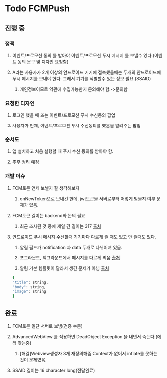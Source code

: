 # Todo FCMPush

## 진행 중

### 정책

1. 이벤트/프로모션 동의 를 받아야 이벤트/프로모션 푸시 메시지 를 보낼수 있다.(이벤트 동의 문구 및 디자인 요청함)

1. A라는 사용자가 2개 이상의 안드로이드 기기에 접속했을때는 두개의 안드로이드에 푸시 메시지를 보내야 한다. 그래서 기기를 식별할수 있는 정보 필요.(SSAID)
    1. 개인정보이므로 약관에 수집가능한지 문의해야 함.->문의함

### 요청한 디자인

1. 로그인 했을 때 뜨는 이벤트/프로모션 푸시 수신동의 팝업

1. 사용자가 언제, 이벤트/프로모션 푸시 수신동의를 했음을 알려주는 팝업

### 순서도

1. 앱 설치하고 처음 실행할 때 푸시 수신 동의를 받아야 함.

1. 추후 정리 예정

### 개발 이슈

1. FCM토큰 언제 보낼지 잘 생각해보자
    1. onNewToken으로 보내긴 한데, jwt토큰을 서버로부터 어떻게 받을지 여부 문제가 있음.

1. FCM토큰 길이는 backend와 논의 필요
    1. 최근 조사된 것 중에 제일 긴 길이는 317 [출처](https://stackoverflow.com/questions/39959417/what-is-the-maximum-length-of-an-fcm-registration-id-token)

1. 안드로이드 푸시 메시지 수신할때 기기마다 다르게 뜰 때도 있고 안 뜰때도 있다.

    1. 알림 필드가 notification 과 data 두개로 나뉘어져 있음.

    1. 포그라운드, 백그라운드에서 메시지를 다르게 띄움 [출처](https://dongsik93.github.io/til/2021/01/28/til-fcm-push/)

    1. 알림 기본 템플릿이 달라서 생긴 문제가 아님 [출처](https://firebase.google.com/docs/reference/fcm/rest/v1/projects.messages#notification)

    ```bash
    {
    "title": string,
    "body": string,
    "image": string
    }
   ```

## 완료

1. FCM토큰 일단 서버로 보냄(검증 수준)

1. AdvancedWebView 를 적용하면 DeadObject Exception 을 내면서 죽는다.(에러 찾는중)
    1. [해결]Webview생성자 3개 재정의해줌 Context가 없어서 inflate를 못하는 것이 문제였음.

1. SSAID 길이는 16 character long(전달완료)
